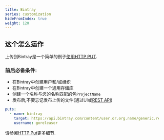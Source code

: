 ```yaml
---
title: Bintray
series: customization
hideFromIndex: true
weight: 120
---
```

## 这个怎么运作

上传到Bintray是一个简单的例子[使用HTTP PUT](https://goreleaser.com/customization/#HTTP%20Put).

### 前后必备条件:

-   在Bintray中创建用户和/或组织
-   在Bintray中创建一个通用存储库
-   创建一个名称与您的名称匹配的包`ProjectName`
-   发布后,不要忘记发布上传的文件(通过UI或[REST API](https://bintray.com/docs/api/#_publish_discard_uploaded_content))

```yaml
puts:
  - name: bintray
    target: https://api.bintray.com/content/user.or.org.name/generic.repo.name/{{ .ProjectName }}/{{ .Version }}/
    username: goreleaser
```

请参阅[HTTP Put](https://goreleaser.com/customization/#HTTP%20Put)更多细节.
